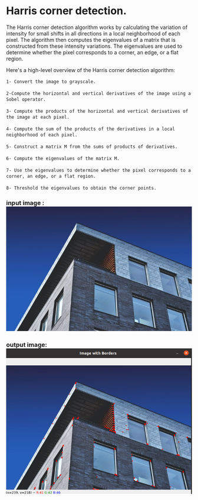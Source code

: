 # Harris corner detection.

The Harris corner detection algorithm works by calculating the variation of intensity for small shifts in all directions in a local neighborhood of each pixel. The algorithm then computes the eigenvalues of a matrix that is constructed from these intensity variations. The eigenvalues are used to determine whether the pixel corresponds to a corner, an edge, or a flat region.

Here's a high-level overview of the Harris corner detection algorithm:

    1- Convert the image to grayscale.

    2-Compute the horizontal and vertical derivatives of the image using a Sobel operator.

    3- Compute the products of the horizontal and vertical derivatives of the image at each pixel.

    4- Compute the sum of the products of the derivatives in a local neighborhood of each pixel.

    5- Construct a matrix M from the sums of products of derivatives.

    6- Compute the eigenvalues of the matrix M.

    7- Use the eigenvalues to determine whether the pixel corresponds to a corner, an edge, or a flat region.

    8- Threshold the eigenvalues to obtain the corner points.
    

### input image :![input image ](img/bulding.jpg)

### output image:![output image ](img/building-out.png)